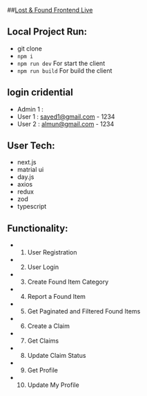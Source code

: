 ##[Lost & Found Frontend Live](https://lvl2-ass-9-frontend.vercel.app/)

## Local Project Run:

- git clone
- `npm i`
- `npm run dev` For start the client
- `npm run build` For build the client

## login cridential

- Admin 1 :
- User 1 : sayed1@gmail.com - 1234
- User 2 : almun@gmail.com - 1234

## User Tech:

- next.js
- matrial ui
- day.js
- axios
- redux
- zod
- typescript

## Functionality:

- 1. User Registration
- 2. User Login
- 3. Create Found Item Category
- 4. Report a Found Item
- 5. Get Paginated and Filtered Found Items
- 6. Create a Claim
- 7. Get Claims
- 8. Update Claim Status
- 9. Get Profile
- 10. Update My Profile
